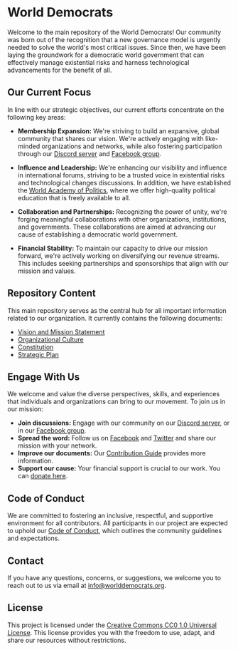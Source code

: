# World Democrats

Welcome to the main repository of the World Democrats! Our community was born out of the recognition that a new governance model is urgently needed to solve the world's most critical issues. Since then, we have been laying the groundwork for a democratic world government that can effectively manage existential risks and harness technological advancements for the benefit of all.

## Our Current Focus

In line with our strategic objectives, our current efforts concentrate on the following key areas:

- **Membership Expansion:** We're striving to build an expansive, global community that shares our vision. We're actively engaging with like-minded organizations and networks, while also fostering participation through our [Discord server](https://discord.gg/KhuwtTPnXa) and [Facebook group](https://www.facebook.com/groups/worlddemocrats).

- **Influence and Leadership:** We're enhancing our visibility and influence in international forums, striving to be a trusted voice in existential risks and technological changes discussions. In addition, we have established the [World Academy of Politics](https://github.com/worlddemocrats/academy), where we offer high-quality political education that is freely available to all.

- **Collaboration and Partnerships:** Recognizing the power of unity, we're forging meaningful collaborations with other organizations, institutions, and governments. These collaborations are aimed at advancing our cause of establishing a democratic world government.

- **Financial Stability:** To maintain our capacity to drive our mission forward, we're actively working on diversifying our revenue streams. This includes seeking partnerships and sponsorships that align with our mission and values.

## Repository Content

This main repository serves as the central hub for all important information related to our organization. It currently contains the following documents:

- [Vision and Mission Statement](https://github.com/worlddemocrats/federation/blob/main/VISION_AND_MISSION.md)
- [Organizational Culture](https://github.com/worlddemocrats/federation/blob/main/ORGANIZATIONAL_CULTURE.md)
- [Constitution](https://github.com/worlddemocrats/federation/blob/main/CONSTITUTION.md)
- [Strategic Plan](https://github.com/worlddemocrats/federation/blob/main/STRATEGIC_PLAN.md)

## Engage With Us

We welcome and value the diverse perspectives, skills, and experiences that individuals and organizations can bring to our movement. To join us in our mission:

- **Join discussions:** Engage with our community on our [Discord server](https://discord.gg/KhuwtTPnXa), or in our [Facebook group](https://www.facebook.com/groups/worlddemocrats).
- **Spread the word:** Follow us on [Facebook](https://facebook.com/worlddemocratsorg) and [Twitter](https://twitter.com/world_democrats) and share our mission with your network.
- **Improve our documents:** Our [Contribution Guide](CONTRIBUTING.md) provides more information.
- **Support our cause:** Your financial support is crucial to our work. You can [donate here](link-to-your-donation-page).

## Code of Conduct

We are committed to fostering an inclusive, respectful, and supportive environment for all contributors. All participants in our project are expected to uphold our [Code of Conduct](https://github.com/worlddemocrats/federation/blob/main/CODE_OF_CONDUCT.md), which outlines the community guidelines and expectations.

## Contact

If you have any questions, concerns, or suggestions, we welcome you to reach out to us via email at info@worlddemocrats.org.

## License

This project is licensed under the [Creative Commons CC0 1.0 Universal License](https://github.com/worlddemocrats/federation/blob/main/LICENSE). This license provides you with the freedom to use, adapt, and share our resources without restrictions.
